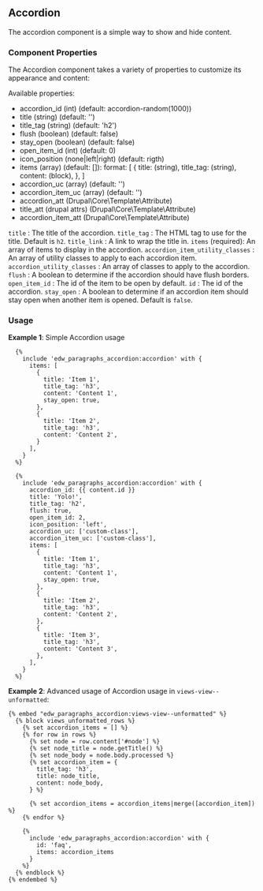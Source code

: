 ## Accordion

The accordion component is a simple way to show and hide content.

### Component Properties

The Accordion component takes a variety of properties to customize its appearance and content:

Available properties:

- accordion_id (int) (default: accordion-random(1000))
- title (string) (default: '')
- title_tag (string) (default: 'h2')
- flush (boolean) (default: false)
- stay_open (boolean) (default: false)
- open_item_id (int) (default: 0)
- icon_position (none|left|right) (default: rigth)
- items (array) (default: []): format: [
  {
  title: (string),
  title_tag: (string),
  content: (block),
  },
  ]
- accordion_uc (array) (default: '')
- accordion_item_uc (array) (default: '')
- accordion_att (Drupal\Core\Template\Attribute)
- title_att (drupal attrs) (Drupal\Core\Template\Attribute)
- accordion_item_att (Drupal\Core\Template\Attribute)

`title` : The title of the accordion.
`title_tag` : The HTML tag to use for the title. Default is `h2`.
`title_link` : A link to wrap the title in.
`items` (required): An array of items to display in the accordion.
`accordion_item_utility_classes` : An array of utility classes to apply to each accordion item.
`accordion_utility_classes` : An array of classes to apply to the accordion.
`flush` : A boolean to determine if the accordion should have flush borders.
`open_item_id` : The id of the item to be open by default.
`id` : The id of the accordion.
`stay_open` : A boolean to determine if an accordion item should stay open when another item is opened. Default is `false`.

### Usage

**Example 1**: Simple Accordion usage

```twig
  {%
    include 'edw_paragraphs_accordion:accordion' with {
      items: [
        {
          title: 'Item 1',
          title_tag: 'h3',
          content: 'Content 1',
          stay_open: true,
        },
        {
          title: 'Item 2',
          title_tag: 'h3',
          content: 'Content 2',
        }
      ],
    }
  %}
```

```twig
  {%
    include 'edw_paragraphs_accordion:accordion' with {
      accordion_id: {{ content.id }}
      title: 'Yolo!',
      title_tag: 'h2',
      flush: true,
      open_item_id: 2,
      icon_position: 'left',
      accordion_uc: ['custom-class'],
      accordion_item_uc: ['custom-class'],
      items: [
        {
          title: 'Item 1',
          title_tag: 'h3',
          content: 'Content 1',
          stay_open: true,
        },
        {
          title: 'Item 2',
          title_tag: 'h3',
          content: 'Content 2',
        },
        {
          title: 'Item 3',
          title_tag: 'h3',
          content: 'Content 3',
        },
      ],
    }
  %}
```

**Example 2**: Advanced usage of Accordion usage in `views-view--unformatted`:

```twig
{% embed "edw_paragraphs_accordion:views-view--unformatted" %}
  {% block views_unformatted_rows %}
    {% set accordion_items = [] %}
    {% for row in rows %}
      {% set node = row.content['#node'] %}
      {% set node_title = node.getTitle() %}
      {% set node_body = node.body.processed %}
      {% set accordion_item = {
        title_tag: 'h3',
        title: node_title,
        content: node_body,
      } %}

      {% set accordion_items = accordion_items|merge([accordion_item]) %}
    {% endfor %}

    {%
      include 'edw_paragraphs_accordion:accordion' with {
        id: 'faq',
        items: accordion_items
      }
    %}
  {% endblock %}
{% endembed %}
```
